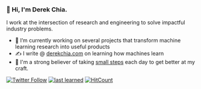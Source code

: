 ### 👋 Hi, I'm Derek Chia.

I work at the intersection of research and engineering to solve impactful industry problems.

- 🔭 I’m currently working on several projects that transform machine learning research into useful products
- ✍️ I write @ [derekchia.com](https://derekchia.com) on learning how machines learn
- 🌱 I'm a strong believer of taking [small steps](https://github.com/derekchia/learning) each day to get better at my craft. 

[![Twitter Follow](https://img.shields.io/twitter/follow/derekchia?label=Follow&style=social)](https://twitter.com/derekchia)
[![last learned](https://img.shields.io/github/last-commit/derekchia/learning?label=last%20learned&style=flat-square)](https://github.com/derekchia/learning)
[![HitCount](http://hits.dwyl.com/derekchia/learning.svg)](http://hits.dwyl.com/derekchia/learning)
